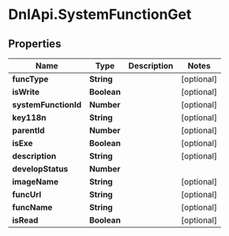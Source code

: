 # DnlApi.SystemFunctionGet

## Properties
Name | Type | Description | Notes
------------ | ------------- | ------------- | -------------
**funcType** | **String** |  | [optional] 
**isWrite** | **Boolean** |  | [optional] 
**systemFunctionId** | **Number** |  | [optional] 
**key118n** | **String** |  | [optional] 
**parentId** | **Number** |  | [optional] 
**isExe** | **Boolean** |  | [optional] 
**description** | **String** |  | [optional] 
**developStatus** | **Number** |  | 
**imageName** | **String** |  | [optional] 
**funcUrl** | **String** |  | [optional] 
**funcName** | **String** |  | [optional] 
**isRead** | **Boolean** |  | [optional] 


